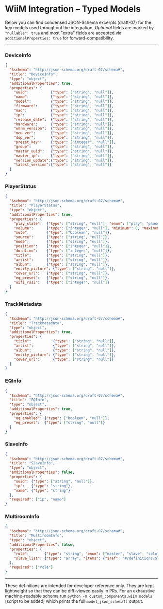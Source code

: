 # WiiM Integration – Typed Models

Below you can find condensed JSON-Schema excerpts (draft-07) for the key models
used throughout the integration.  _Optional_ fields are marked by
`"nullable": true` and most "extra" fields are accepted via
`additionalProperties: true` for forward-compatibility.

---

### DeviceInfo

```json
{
  "$schema": "http://json-schema.org/draft-07/schema#",
  "title": "DeviceInfo",
  "type": "object",
  "additionalProperties": true,
  "properties": {
    "uuid":          {"type": ["string", "null"]},
    "name":          {"type": ["string", "null"]},
    "model":         {"type": ["string", "null"]},
    "firmware":      {"type": ["string", "null"]},
    "mac":           {"type": ["string", "null"]},
    "ip":            {"type": ["string", "null"]},
    "release_date":  {"type": ["string", "null"]},
    "hardware":      {"type": ["string", "null"]},
    "wmrm_version":  {"type": ["string", "null"]},
    "mcu_ver":       {"type": ["string", "null"]},
    "dsp_ver":       {"type": ["string", "null"]},
    "preset_key":    {"type": ["integer", "null"]},
    "group":         {"type": ["string", "null"]},
    "master_uuid":   {"type": ["string", "null"]},
    "master_ip":     {"type": ["string", "null"]},
    "version_update":{"type": ["string", "null"]},
    "latest_version":{"type": ["string", "null"]}
  }
}
```

### PlayerStatus

```json
{
  "$schema": "http://json-schema.org/draft-07/schema#",
  "title": "PlayerStatus",
  "type": "object",
  "additionalProperties": true,
  "properties": {
    "play_state":  {"type": ["string", "null"], "enum": ["play", "pause", "stop", "load", null]},
    "volume":      {"type": ["integer", "null"], "minimum": 0, "maximum": 100},
    "mute":        {"type": ["boolean", "null"]},
    "source":      {"type": ["string", "null"]},
    "mode":        {"type": ["string", "null"]},
    "position":    {"type": ["integer", "null"]},
    "duration":    {"type": ["integer", "null"]},
    "title":       {"type": ["string", "null"]},
    "artist":      {"type": ["string", "null"]},
    "album":       {"type": ["string", "null"]},
    "entity_picture": {"type": ["string", "null"]},
    "cover_url":   {"type": ["string", "null"]},
    "eq_preset":   {"type": ["string", "null"]},
    "wifi_rssi":   {"type": ["integer", "null"]}
  }
}
```

### TrackMetadata

```json
{
  "$schema": "http://json-schema.org/draft-07/schema#",
  "title": "TrackMetadata",
  "type": "object",
  "additionalProperties": true,
  "properties": {
    "title":          {"type": ["string", "null"]},
    "artist":         {"type": ["string", "null"]},
    "album":          {"type": ["string", "null"]},
    "entity_picture": {"type": ["string", "null"]},
    "cover_url":      {"type": ["string", "null"]}
  }
}
```

### EQInfo

```json
{
  "$schema": "http://json-schema.org/draft-07/schema#",
  "title": "EQInfo",
  "type": "object",
  "additionalProperties": true,
  "properties": {
    "eq_enabled": {"type": ["boolean", "null"]},
    "eq_preset":  {"type": ["string", "null"]}
  }
}
```

### SlaveInfo

```json
{
  "$schema": "http://json-schema.org/draft-07/schema#",
  "title": "SlaveInfo",
  "type": "object",
  "additionalProperties": false,
  "properties": {
    "uuid": {"type": ["string", "null"]},
    "ip":   {"type": "string"},
    "name": {"type": "string"}
  },
  "required": ["ip", "name"]
}
```

### MultiroomInfo

```json
{
  "$schema": "http://json-schema.org/draft-07/schema#",
  "title": "MultiroomInfo",
  "type": "object",
  "additionalProperties": false,
  "properties": {
    "role":       {"type": "string", "enum": ["master", "slave", "solo"]},
    "slave_list": {"type": "array", "items": {"$ref": "#/definitions/SlaveInfo"}}
  },
  "required": ["role"]
}
```

---

These definitions are intended for developer reference only.  They are kept
lightweight so that they can be diff-viewed easily in PRs.  For an exhaustive
machine-readable schema run `python -m custom_components.wiim.models` (script
to be added) which prints the full `model_json_schema()` output.

